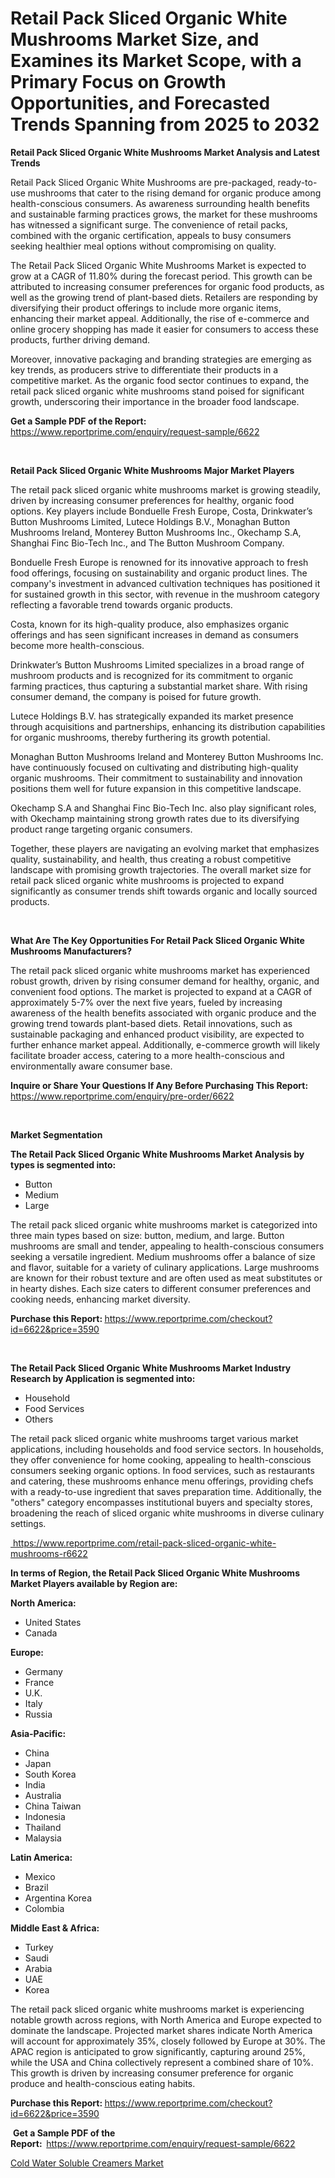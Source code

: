 <p><h1>Retail Pack Sliced Organic White Mushrooms Market Size, and Examines its Market Scope, with a Primary Focus on Growth Opportunities, and Forecasted Trends Spanning from 2025 to 2032</h1></p><p><strong>Retail Pack Sliced Organic White Mushrooms Market Analysis and Latest Trends</strong></p>
<p><p>Retail Pack Sliced Organic White Mushrooms are pre-packaged, ready-to-use mushrooms that cater to the rising demand for organic produce among health-conscious consumers. As awareness surrounding health benefits and sustainable farming practices grows, the market for these mushrooms has witnessed a significant surge. The convenience of retail packs, combined with the organic certification, appeals to busy consumers seeking healthier meal options without compromising on quality.</p><p>The Retail Pack Sliced Organic White Mushrooms Market is expected to grow at a CAGR of 11.80% during the forecast period. This growth can be attributed to increasing consumer preferences for organic food products, as well as the growing trend of plant-based diets. Retailers are responding by diversifying their product offerings to include more organic items, enhancing their market appeal. Additionally, the rise of e-commerce and online grocery shopping has made it easier for consumers to access these products, further driving demand.</p><p>Moreover, innovative packaging and branding strategies are emerging as key trends, as producers strive to differentiate their products in a competitive market. As the organic food sector continues to expand, the retail pack sliced organic white mushrooms stand poised for significant growth, underscoring their importance in the broader food landscape.</p></p>
<p><strong>Get a Sample PDF of the Report:&nbsp;</strong> <a href="https://www.reportprime.com/enquiry/request-sample/6622?utm_campaign=2468&utm_medium=2&utm_source=Github&utm_content=ia&utm_term=19032025&utm_id=retail-pack-sliced-organic-white-mushrooms">https://www.reportprime.com/enquiry/request-sample/6622</a></p>
<p>&nbsp;</p>
<p><strong>Retail Pack Sliced Organic White Mushrooms Major Market Players</strong></p>
<p><p>The retail pack sliced organic white mushrooms market is growing steadily, driven by increasing consumer preferences for healthy, organic food options. Key players include Bonduelle Fresh Europe, Costa, Drinkwater’s Button Mushrooms Limited, Lutece Holdings B.V., Monaghan Button Mushrooms Ireland, Monterey Button Mushrooms Inc., Okechamp S.A, Shanghai Finc Bio-Tech Inc., and The Button Mushroom Company. </p><p>Bonduelle Fresh Europe is renowned for its innovative approach to fresh food offerings, focusing on sustainability and organic product lines. The company's investment in advanced cultivation techniques has positioned it for sustained growth in this sector, with revenue in the mushroom category reflecting a favorable trend towards organic products.</p><p>Costa, known for its high-quality produce, also emphasizes organic offerings and has seen significant increases in demand as consumers become more health-conscious. </p><p>Drinkwater’s Button Mushrooms Limited specializes in a broad range of mushroom products and is recognized for its commitment to organic farming practices, thus capturing a substantial market share. With rising consumer demand, the company is poised for future growth.</p><p>Lutece Holdings B.V. has strategically expanded its market presence through acquisitions and partnerships, enhancing its distribution capabilities for organic mushrooms, thereby furthering its growth potential.</p><p>Monaghan Button Mushrooms Ireland and Monterey Button Mushrooms Inc. have continuously focused on cultivating and distributing high-quality organic mushrooms. Their commitment to sustainability and innovation positions them well for future expansion in this competitive landscape.</p><p>Okechamp S.A and Shanghai Finc Bio-Tech Inc. also play significant roles, with Okechamp maintaining strong growth rates due to its diversifying product range targeting organic consumers. </p><p>Together, these players are navigating an evolving market that emphasizes quality, sustainability, and health, thus creating a robust competitive landscape with promising growth trajectories. The overall market size for retail pack sliced organic white mushrooms is projected to expand significantly as consumer trends shift towards organic and locally sourced products.</p></p>
<p>&nbsp;</p>
<p><strong>What Are The Key Opportunities For Retail Pack Sliced Organic White Mushrooms Manufacturers?</strong></p>
<p><p>The retail pack sliced organic white mushrooms market has experienced robust growth, driven by rising consumer demand for healthy, organic, and convenient food options. The market is projected to expand at a CAGR of approximately 5-7% over the next five years, fueled by increasing awareness of the health benefits associated with organic produce and the growing trend towards plant-based diets. Retail innovations, such as sustainable packaging and enhanced product visibility, are expected to further enhance market appeal. Additionally, e-commerce growth will likely facilitate broader access, catering to a more health-conscious and environmentally aware consumer base.</p></p>
<p><strong>Inquire or Share Your Questions If Any Before Purchasing This Report:</strong> <a href="https://www.reportprime.com/enquiry/pre-order/6622?utm_campaign=2468&utm_medium=2&utm_source=Github&utm_content=ia&utm_term=19032025&utm_id=retail-pack-sliced-organic-white-mushrooms">https://www.reportprime.com/enquiry/pre-order/6622</a></p>
<p>&nbsp;</p>
<p><strong>Market Segmentation</strong></p>
<p><strong>The Retail Pack Sliced Organic White Mushrooms Market Analysis by types is segmented into:</strong></p>
<p><ul><li>Button</li><li>Medium</li><li>Large</li></ul></p>
<p><p>The retail pack sliced organic white mushrooms market is categorized into three main types based on size: button, medium, and large. Button mushrooms are small and tender, appealing to health-conscious consumers seeking a versatile ingredient. Medium mushrooms offer a balance of size and flavor, suitable for a variety of culinary applications. Large mushrooms are known for their robust texture and are often used as meat substitutes or in hearty dishes. Each size caters to different consumer preferences and cooking needs, enhancing market diversity.</p></p>
<p><strong>Purchase this Report:&nbsp;</strong><a href="https://www.reportprime.com/checkout?id=6622&price=3590&utm_campaign=2468&utm_medium=2&utm_source=Github&utm_content=ia&utm_term=19032025&utm_id=retail-pack-sliced-organic-white-mushrooms">https://www.reportprime.com/checkout?id=6622&price=3590</a></p>
<p>&nbsp;</p>
<p><strong>The Retail Pack Sliced Organic White Mushrooms Market Industry Research by Application is segmented into:</strong></p>
<p><ul><li>Household</li><li>Food Services</li><li>Others</li></ul></p>
<p><p>The retail pack sliced organic white mushrooms target various market applications, including households and food service sectors. In households, they offer convenience for home cooking, appealing to health-conscious consumers seeking organic options. In food services, such as restaurants and catering, these mushrooms enhance menu offerings, providing chefs with a ready-to-use ingredient that saves preparation time. Additionally, the "others" category encompasses institutional buyers and specialty stores, broadening the reach of sliced organic white mushrooms in diverse culinary settings.</p></p>
<p><a href="https://www.reportprime.com/retail-pack-sliced-organic-white-mushrooms-r6622?utm_campaign=2468&utm_medium=2&utm_source=Github&utm_content=ia&utm_term=19032025&utm_id=retail-pack-sliced-organic-white-mushrooms">&nbsp;https://www.reportprime.com/retail-pack-sliced-organic-white-mushrooms-r6622</a></p>
<p><strong>In terms of Region, the Retail Pack Sliced Organic White Mushrooms Market Players available by Region are:</strong></p>
<p>
    <p> <strong> North America: </strong>
        <ul>
            <li>United States</li>
            <li>Canada</li>
        </ul>
        </p> 
    <p> <strong> Europe: </strong>
        <ul>
            <li>Germany</li>
            <li>France</li>
            <li>U.K.</li>
            <li>Italy</li>
            <li>Russia</li>
        </ul>
        </p> 
    <p> <strong> Asia-Pacific: </strong>
        <ul>
            <li>China</li>
            <li>Japan</li>
            <li>South Korea</li>
            <li>India</li>
            <li>Australia</li>
            <li>China Taiwan</li>
            <li>Indonesia</li>
            <li>Thailand</li>
            <li>Malaysia</li>
        </ul>
        </p> 
    <p> <strong> Latin America: </strong>
        <ul>
            <li>Mexico</li>
            <li>Brazil</li>
            <li>Argentina Korea</li>
            <li>Colombia</li>
        </ul>
        </p> 
    <p> <strong> Middle East & Africa: </strong>
        <ul>
            <li>Turkey</li>
            <li>Saudi</li>
            <li>Arabia</li>
            <li>UAE</li>
            <li>Korea</li>
        </ul>
    </p>
    </p>
<p><p>The retail pack sliced organic white mushrooms market is experiencing notable growth across regions, with North America and Europe expected to dominate the landscape. Projected market shares indicate North America will account for approximately 35%, closely followed by Europe at 30%. The APAC region is anticipated to grow significantly, capturing around 25%, while the USA and China collectively represent a combined share of 10%. This growth is driven by increasing consumer preference for organic produce and health-conscious eating habits.</p></p>
<p><strong>Purchase this Report: </strong><a href="https://www.reportprime.com/checkout?id=6622&price=3590&utm_campaign=2468&utm_medium=2&utm_source=Github&utm_content=ia&utm_term=19032025&utm_id=retail-pack-sliced-organic-white-mushrooms">https://www.reportprime.com/checkout?id=6622&price=3590</a></p>
<p>&nbsp;<strong>Get a Sample PDF of the Report:&nbsp;&nbsp;</strong><a href="https://www.reportprime.com/enquiry/request-sample/6622?utm_campaign=2468&utm_medium=2&utm_source=Github&utm_content=ia&utm_term=19032025&utm_id=retail-pack-sliced-organic-white-mushrooms">https://www.reportprime.com/enquiry/request-sample/6622</a></p>
<p><strong></strong></p>
<p><p><a href="https://github.com/weisonmanych/Market-Research-Report-List-1/blob/main/cold-water-soluble-creamers-market.md?utm_campaign=2468&utm_medium=2&utm_source=Github&utm_content=ia&utm_term=19032025&utm_id=retail-pack-sliced-organic-white-mushrooms">Cold Water Soluble Creamers Market</a></p></p>